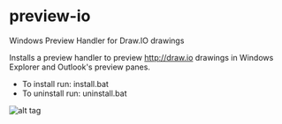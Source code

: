 # preview-io
Windows Preview Handler for Draw.IO drawings

Installs a preview handler to preview http://draw.io drawings in Windows Explorer and Outlook's preview panes.

* To install run: install.bat
* To uninstall run: uninstall.bat

![alt tag](https://cloud.githubusercontent.com/assets/2243314/11699369/edf271bc-9ebb-11e5-807e-13e71bb1ff98.png)